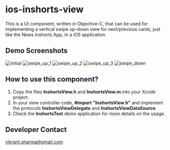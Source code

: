 # ios-inshorts-view
This is a UI component, written in Objective-C, that can be used for implementing a vertical swipe up-down view for next/previous cards, just like the News Inshorts App, in a iOS application.

## Demo Screenshots
![initial](/demo_images/initial.png "initial")
![swipe_up_1](/demo_images/swipe_up_1.png "swipe_up_1")
![swipe_up_2](/demo_images/swipe_up_2.png "swipe_up_2")
![swipe_up_3](/demo_images/swipe_up_3.png "swipe_up_3")
![swipe_down](/demo_images/swipe_down.png "swipe_down")

## How to use this component?
1. Copy the files **InshortsView.h** and **InshortsView.m** into your Xcode project.
2. In your view controller code, **#import "InshortsView.h"** and implement the protocols **InshortsViewDelegate** and **InshortsViewDataSource**.
3. Check the **InshortsTest** demo application for more details on the usage.

## Developer Contact
vikrant.sharma@gmail.com
